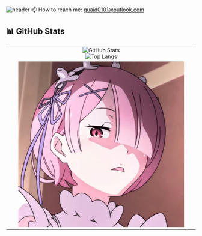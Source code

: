 
![header](https://capsule-render.vercel.app/api?type=rect&color=gradient&height=200&section=header&text=Quaid%20-%20Software%20Engineer&fontSize=40&desc=Java%20%7C%20SpringBoot%20%7C%20MySQL&descSize=20&descAlign=50&descAlignY=70)
📫 How to reach me: quaid0101@outlook.com  
## 📊 GitHub Stats

<table>
  <tr>
    <!-- 左侧：Stats + Langs -->
    <td width="45%" align="center">
      <img src="https://github-readme-stats.vercel.app/api?username=Quaid0101&show_icons=true&theme=radical" alt="GitHub Stats" width="100%"/><br/>
      <img src="https://github-readme-stats.vercel.app/api/top-langs/?username=Quaid0101&layout=compact&theme=radical" alt="Top Langs" width="100%"/>
    </td>
  </tr>
      <!-- 右侧：Banner -->
    <td width="55%" align="center">
      <img src="https://raw.githubusercontent.com/Quaid0101/Quaid0101/main/banner.png" alt="Banner" width="90%"/>
    </td>
</table>


